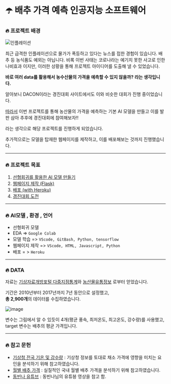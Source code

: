# ☂️ **배추 가격 예측 인공지능 소프트웨어**

### 🔥 프로젝트 배경

![인플레이션](https://user-images.githubusercontent.com/56535821/141412968-44d719d2-391d-4302-9549-cf05ae2cacce.PNG)

최근 급격한 인플레이션으로 물가가 폭등하고 있다는 뉴스를 접한 경험이 있습니다. 배추 등 농식품도 예외는 아닙니다.
비록 이번 사태는 코로나라는 예기치 못한 사고로 인한 나비효과 이지만, 이러한 상황을 통해 프로젝트 아이디어를 도출해 낼 수 있었습니다. 

**바로 여러 data를 활용해서 농수산물의 가격을 예측할 수 있지 않을까? 라는 생각입니다.**

알아보니 DACON이라는 경진대회 사이트에서도 이와 비슷한 대회가 진행 중이었습니다.<br>


[따라서](https://github.com/jangsik-park/Heroku/blob/main/README.md) 이번 프로젝트를 통해 농산물의 가격을 예측하는 기본 AI 모델을 만들고
이를 발판 삼아 추후에 경진대회에 참여해보자!!<br>

라는 생각으로 해당 프로젝트를 진행하게 되었습니다.

추가적으로는 모델을 탑재한 웹페이지를 제작하고, 이를 배포해보는 것까지 진행했습니다.

<hr>

### 🔥 프로젝트 목표
1. [선형회귀를 활용한 AI 모델 만들기](#)
2. [웹페이지 제작 (Flask)](#)
3. [배포 (with Heroku)](https://github.com/jangsik-park/Heroku/blob/main/README.md)
4. [경진대회 도전](#)


<hr>

### 🔥 AI모델 , 환경 , 언어

- 선형회귀 모델
- EDA => ```Google Colab```
- 모델 학습 => ```VScode, GitBash, Python, tensorflow```
- 웹페이지 제작 => ```VScode, HTML, Javascript, Python```
- 배포 = > ```Heroku``` 

<hr>

### 🔥 DATA

자료는 
[기상자료개방포털 다중지점통계](https://data.kma.go.kr/climate/StatisticsDivision/selectStatisticsDivision.do?pgmNo=158)와
[농산물유통정보](https://www.kamis.or.kr/customer/price/retail/period.do?action=daily)
로부터 얻었습니다.

기간은 2010년부터 2017년까지 7년 동안으로 설정했고,<br> 
**총 2,900개**의 데이터를 수집하였습니다.

![image](https://user-images.githubusercontent.com/56535821/141414732-d8f52d67-a04b-4789-93a8-5784dab8c44e.png)<br>

변수는 그림에서 알 수 있듯이 4개(평균 풍속, 최저온도, 최고온도, 강수량)를 사용했고, <br>
target 변수는 배추의 평균 가격입니다.




<hr>

### 🔥 참고 문헌
* [기상청 전국 기온 및 강수량](https://data.kma.go.kr/climate/StatisticsDivision/selectStatisticsDivision.do?pgmNo=158) : 기상청 정보를 토대로 채소 가격에 영향을 미치는 요인을 분석하기 위해 참고하였습니다.
* [월별 배추 가격](https://www.kamis.or.kr/customer/price/retail/period.do?action=monthly&yyyy=2018&period=10&countycode=&itemcategorycode=200&itemcode=211&kindcode=&productrankcode=&convert_kg_yn=N) : 실질적인 국내 월별 배추 가격을 분석하기 위해 참고하였습니다.
* [동빈나 유튜브](https://www.youtube.com/c/dongbinna) : 동빈나님의 유튜븡 영상을 참고 함.
